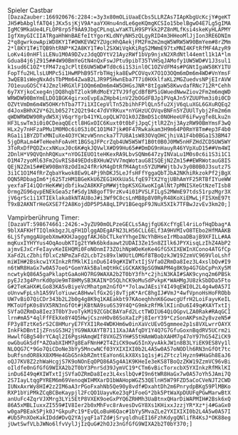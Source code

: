 

Spieler Castbar
`[DazaZauber:166920676:2284:=3y3x80mOLiUaaECbs5LLRZAs7IApKbgUcKcjY#geKTJH5#bAbglfATQ4jJKx5sjKjV9A*aaYXHnu4ndLe6geKQmgKCSIo15belBgwO4E7Lg5gIMAIgMC9MkaUe4LFLOP8rp5f9AA9JbgCPLnqLwYaKTLH9SPYkk2PZ8nMLfKsi4skeKyHLAPMYIgfXmyGICIIATRgaHhWnBAEfeItYgorKLdNYyNH5zQLgyRID4m3HHeoMlJjIon3RE6DNIm2*q8gwrkowApiWD8KY1T#OWKEVW2YZUgcHhQAekjFM2Fm2m2mqW5WRW5W90BmYem#8rZMm2*l8KY1T#iTQB9htRNP*K2A8KY1T#ol2SXWiVqkKiRgS2MWmE97txMNI4KFtRfMF4AzyR9LoKv4i0nHFliLENu1M0A9DZvzJdqQDYtV21AyzRWf1bVp9njxN2XRdNtl44emtl1k1A*lmGdua84j6jZ915##4W90BmYeGtN4nQxFswJPtu9pibT35TVHSqJAMofy1UW5WD#V1J3sul1k1sud6C1OZ*tFM47zqJcPltE6UW5WD#Td0c6i1S3inl0C1OZVdFM4s#PGNtIgaW58KY1TUFopTfu2HLlsLUMPc5i1HwMPhB95TrbTHqjka8EwPCOVqvX7O1O3OQm6mDm6m4WD#VnYmsF3wQEB1sWegNxAdsTbPMm64ZwaB2LJR9P5HwnEba7T7i0HXklfaKL2MGZuedvsNPjEIrAVW7O1euuGOSCY4JZmzlHRGXlF1OQm6mDm6m4W5OHGsJNR*8tIgaW58KwvdafRNc712R*Cehh6y7XYjkoCxeg4njDQ8hqbTZlok9RdMoEY2TVJ9fgCdBfBP5iGWuedNwwZiov2Fm2m6mqWDWRWDW90BmYmELDO1BGK4girxoEvpEaZHpb4inV22bOGdFBJp1PVqAJn5YZUUPhm3i0i0CDOZVtVmDm6m4W5OHKrhTba7T7i1XICepVlTn52bihhFPlQLn5fu2XjV6qLuXGL6GXuRQEq2d4JoxBHhX2V*62Lb0527t2Q2t94c47dVYRKux*nYGHzUCOVqvBNFn5YZUUlTybj2Fm2m6mqWDWRWDW90RydW5XjV6qrYgrb41YKLopQLW7O1k0JZBmDS1c0NOHeeUF6iFwygfe8Lku2nHF3LswTm3i0i0CDeaqQEctl8HGxOIC6Kuxt0t0bFjJpqCjtlR2Znj3AyzRW90BmYmsF3wQHLx2y7nHFzaPMu1M0M0c6i0S3i0C1O1M47jk#0F47Rwkakam3H9m64P0RmY8Tm#ep3F4b0RGa1i1BYZDTxMNIuXe4O3YCWzvW5nncka7T7U8A1sW83OVqOHCjhiVA1F4b0BGa1S3BM475jgDRaLm4#TeHeehFoAvHt1BGSqJFPcrZqb4UW5W5Wf1B0t0B0J0MW5nHFZHdZCD5UW5WY3ToRxDfPQDZxcxNKuxJ0c6K#qkJQVwlX#D99Hu65##DmDG9nHauyR46YVpXuD15##Vm4WI2DnlH*V9QVQnhRQKux*nYOGIEUO1teHKexRA9LbvSQNm647zyINVaLu1M0s0c6i1S3i1C1O1M47zyoMl63Fm2GvRIS849EDdsBXHuW2VV7mqWotauG8ISQEjN2Zm15##EWRWotauG8ISQEjN2Zm15##EW90BmY8zOdIm24fRrkM4gDtRfM4Agtn5YZUM#WjtbJv3y0B0B0J3sutz7S3i1C1O1M4fRrZqbaYkwok8Ew9L4Pj9hDKJ5LeJfsHFfYggaQbTJbA2NKhiRkzokPf2jBgXOQN5RDbagIm6*j625TzHM1BGeKkU6ZEG1HXkUa5LfqE97tX2YqjUBhAmYF25RTBfIYueWWyexfaFI4iQOrHeK#Wjdbfikw2A8KKFpM#WjtbpKSXGXwoKIgAlNt7pMNISXeGtNzeTIsb8OrmgZG96qvpENEkGea5zf#Sdy1N8gofT9rzKv4i01PVSLFILgS2MWmE97tds51rpzMgr3XjV6qrSc1i1XTIEklaka8kNTAU8oJ#i3Wf9C8csLnMB8p8V0RyR48KoXiEMwLjFISXmE97tT9xB2AKNTrHeGXSE7f2A8KojdDP5P5A8qLIPV1BGeqpF9JNuX5XIk7TFBwJzvEv3km20;]`


Vampirberührung Timer:
`[DazaVT:598674661:2426:=3yZU90mOLPzeGECLs5AgjfgU6XcfYgEl4riLofHqDbag*A9blXAFKHfTIQlmkbgzJLqFH1DlggADEgAFN23LH56CLL6ELf3A9HVMIvO8TEbo2HfMAAKB6LjSfymggAUgebXmwKKHJagggfAKJ6bCTLkeYYhgeINcYhBHseIrMbaaDBajB9XFILL#AAmqKuxIYHYYus4OqAoubKTIg2tYWk6bkdaawt2UDAI3Ze15n8ZIlk6JPYXisqLzIhZ4AbP2ajmvEJxCrFeIayvKeIEHQMi0FoNOnmI73ZOihNpWOeKeKe4GfG5XIXEWInXCono4ATGfCpXaFd2LcZbhifDlxCzNPmZaFd2LcbT2s89xlW0UtLOMGf8TBoQzkJW19ZzmVC969VloLshfmiWIH#2Bskcw1YXInkzRfMklKIinDu6I49q#XIWTxtIjSVfaOZRmDa8Iez3L4xslbQv#I9n6tWR8HaGx7w0A57oeG*GomYAk5BalmQtHkCiGCKAK9pSG9WAPM4g8K9p4G7GbCpPnXy5MncwtykQ86A5gaPklaptGaAoHO7RG9WAXA2b2T0bY3fh*c2jhiN3KAI#SAK9cynq2m6PBSkpyEJz3g4PnrKd0pUe9mT8HMySB3KAIN*D5QLhCK9oMuSdPvkpK*WAHMgJU8zkSbDDa5FtoG#2TeKaHX#LGo83KA5vBiyeVcMhatpm2nGfO**7olawJAEsiY4I49qEWI0L2L4g4w0A57IoUnvwFpLsh1A59VloYiuwcA8HwwlfGx2Gj8vTjpK*ArC8hgIJ#VmJ*4wfVpnoHsHoFRObbUW7vBiO7QiCDr343b2L2b0g4g8K9q1KAEakbt97KAoeqhhnK6GowcgUfrH2LoiFayvKeILMKToUfpK0s8VX5RN3nGfOt#jKBtNA9su6S39Y4Q*G9mkzRfMklKIinDu6I49q#XAYTxtIjSVfaOZRmDa8Iez3T0bY3voTykM19ZCGbCBAYaFd2LctTWDIU64QiOGpvLZA0Rak#RAqGCIlrn#mA5*4qlFfFEkXe8Y4Q5HwjCsznHOv86SoXaIzPj8IerY39*CzSonAKPsm2y8vzeN5#FP3y8TztKe5rS2C8HMuryE7FYXI1Re4WDKHm6w0inXaVcUEvO5gmmee2p1s8VXLwrrOAYXInkFkDBntIjZFnsGS3H2jYG9WAXAYTB7111XaJAAfqDY1Y4Q7G7GfuGoxnBqdRV5UCrm2iHwwlfGBg540rYCAql2I6PgsHAmqWIf8VXGZ5YH#S5tHAmWOabXAHM7g47oY97hG54ZiCK9owGbuGkSdf*AZOabXIHM7g8EaFNnH#2T4ZiCK9owG5InXyvAkkJW1n8B3LYiEK9ES8Vy1lNLOQG7C*9Go7QiCDoNe3bYy5MncwNCf03YXIXIXI0b2L4A5w0A57oNODlh6RN3nGfOt7tcbuRfsndOR8kX8XMHe4GbG5nkbRZmttEaYon6LkX8Xs1q1sj#iZFtczlHyzn9#HaGh8EaJ6oQJ7KV8Z2zhWaHcgjS7K9oNOnEqOPQ86A5g4A1K9KHeIe3eKS8TBoQzZKW19ZzmVC96vBioIldfe0nGfGfG9WIXA2b2T0bY3PnrSd39JymVC19*CTm6vBicTorxcbX5YXInkzRfMklKIinDu6I49q#XIWTxtIjSVfaOZRmDa8Iez3L4xslbQv#I9n6tWR8HaGx7w0A57oYh5JAmi7Q2S7IayLtqgPYREM6m69VenoqWIHMXarD1bWAHopWGZ53QElnH5W79FZD5aCoCVeNJT2CWDIUNxAxrWy8HI#2z2IM6aA3rPGoFxahNb5Qe90y8vdf#DxahtDh2m6PnrydpBKg59PlMBKoRXP1bYiPMkZCqBCBeKaypjl2FcQO1UayvKe23qP1FoeG*2bk5PtWaXpDUUFqPGwMarwBtXanUuFc4ZqrVJXMrg3LYi5EtP8VXEK9oeGxPYQ6ZRHMh3UaBtnxQHarDiWAPMIH#2Bsk6xQ86A5xMBLIuxxZI559#IV8Ier2b0xMhFvc8rAvesDvGY8Xs1KHixxJzzjYR*Xz*j4#GaGx0w0gaPBEak5Pjk0J*GkpuPc19*EvQLoBuH6Qac#1bYy5MvaZLe2YXIXIXI0b2L4A5w0A57I#Ub5PnXOeKakIDdd#DvQ2YAjyqF1aTZd#jSryqldhuEI16FzhKdygQNlifR4KsJ*OK88egjUwtSwfVLbJWNo6lfvVylJjIzQuG#2hOJz3nGfGfG9WIXA2b2T0bY370;]`

